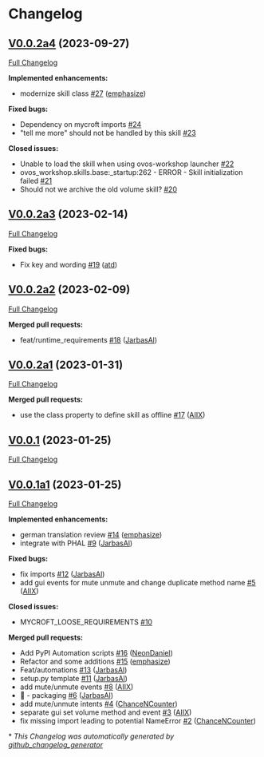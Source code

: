 # Changelog

## [V0.0.2a4](https://github.com/OpenVoiceOS/skill-ovos-volume/tree/V0.0.2a4) (2023-09-27)

[Full Changelog](https://github.com/OpenVoiceOS/skill-ovos-volume/compare/V0.0.2a3...V0.0.2a4)

**Implemented enhancements:**

- modernize skill class [\#27](https://github.com/OpenVoiceOS/skill-ovos-volume/pull/27) ([emphasize](https://github.com/emphasize))

**Fixed bugs:**

- Dependency on mycroft imports [\#24](https://github.com/OpenVoiceOS/skill-ovos-volume/issues/24)
- "tell me more" should not be handled by this skill [\#23](https://github.com/OpenVoiceOS/skill-ovos-volume/issues/23)

**Closed issues:**

- Unable to load the skill when using ovos-workshop launcher [\#22](https://github.com/OpenVoiceOS/skill-ovos-volume/issues/22)
- ovos\_workshop.skills.base:\_startup:262 - ERROR - Skill initialization failed [\#21](https://github.com/OpenVoiceOS/skill-ovos-volume/issues/21)
- Should not we archive the old volume skill? [\#20](https://github.com/OpenVoiceOS/skill-ovos-volume/issues/20)

## [V0.0.2a3](https://github.com/OpenVoiceOS/skill-ovos-volume/tree/V0.0.2a3) (2023-02-14)

[Full Changelog](https://github.com/OpenVoiceOS/skill-ovos-volume/compare/V0.0.2a2...V0.0.2a3)

**Fixed bugs:**

- Fix key and wording [\#19](https://github.com/OpenVoiceOS/skill-ovos-volume/pull/19) ([atd](https://github.com/atd))

## [V0.0.2a2](https://github.com/OpenVoiceOS/skill-ovos-volume/tree/V0.0.2a2) (2023-02-09)

[Full Changelog](https://github.com/OpenVoiceOS/skill-ovos-volume/compare/V0.0.2a1...V0.0.2a2)

**Merged pull requests:**

- feat/runtime\_requirements [\#18](https://github.com/OpenVoiceOS/skill-ovos-volume/pull/18) ([JarbasAl](https://github.com/JarbasAl))

## [V0.0.2a1](https://github.com/OpenVoiceOS/skill-ovos-volume/tree/V0.0.2a1) (2023-01-31)

[Full Changelog](https://github.com/OpenVoiceOS/skill-ovos-volume/compare/V0.0.1...V0.0.2a1)

**Merged pull requests:**

- use the class property to define skill as offline [\#17](https://github.com/OpenVoiceOS/skill-ovos-volume/pull/17) ([AIIX](https://github.com/AIIX))

## [V0.0.1](https://github.com/OpenVoiceOS/skill-ovos-volume/tree/V0.0.1) (2023-01-25)

[Full Changelog](https://github.com/OpenVoiceOS/skill-ovos-volume/compare/V0.0.1a1...V0.0.1)

## [V0.0.1a1](https://github.com/OpenVoiceOS/skill-ovos-volume/tree/V0.0.1a1) (2023-01-25)

[Full Changelog](https://github.com/OpenVoiceOS/skill-ovos-volume/compare/3761aecb82d4de0cb7656a0c959c1ebcd51df724...V0.0.1a1)

**Implemented enhancements:**

- german translation review [\#14](https://github.com/OpenVoiceOS/skill-ovos-volume/pull/14) ([emphasize](https://github.com/emphasize))
- integrate with PHAL [\#9](https://github.com/OpenVoiceOS/skill-ovos-volume/pull/9) ([JarbasAl](https://github.com/JarbasAl))

**Fixed bugs:**

- fix imports [\#12](https://github.com/OpenVoiceOS/skill-ovos-volume/pull/12) ([JarbasAl](https://github.com/JarbasAl))
- add gui events for mute unmute and change duplicate method name [\#5](https://github.com/OpenVoiceOS/skill-ovos-volume/pull/5) ([AIIX](https://github.com/AIIX))

**Closed issues:**

- MYCROFT\_LOOSE\_REQUIREMENTS [\#10](https://github.com/OpenVoiceOS/skill-ovos-volume/issues/10)

**Merged pull requests:**

- Add PyPI Automation scripts [\#16](https://github.com/OpenVoiceOS/skill-ovos-volume/pull/16) ([NeonDaniel](https://github.com/NeonDaniel))
- Refactor and some additions [\#15](https://github.com/OpenVoiceOS/skill-ovos-volume/pull/15) ([emphasize](https://github.com/emphasize))
- Feat/automations [\#13](https://github.com/OpenVoiceOS/skill-ovos-volume/pull/13) ([JarbasAl](https://github.com/JarbasAl))
- setup.py template [\#11](https://github.com/OpenVoiceOS/skill-ovos-volume/pull/11) ([JarbasAl](https://github.com/JarbasAl))
- add mute/unmute events [\#8](https://github.com/OpenVoiceOS/skill-ovos-volume/pull/8) ([AIIX](https://github.com/AIIX))
- :tada: - packaging [\#6](https://github.com/OpenVoiceOS/skill-ovos-volume/pull/6) ([JarbasAl](https://github.com/JarbasAl))
- add mute/unmute intents [\#4](https://github.com/OpenVoiceOS/skill-ovos-volume/pull/4) ([ChanceNCounter](https://github.com/ChanceNCounter))
- separate gui set volume method and event [\#3](https://github.com/OpenVoiceOS/skill-ovos-volume/pull/3) ([AIIX](https://github.com/AIIX))
- fix missing import leading to potential NameError [\#2](https://github.com/OpenVoiceOS/skill-ovos-volume/pull/2) ([ChanceNCounter](https://github.com/ChanceNCounter))



\* *This Changelog was automatically generated by [github_changelog_generator](https://github.com/github-changelog-generator/github-changelog-generator)*
